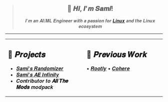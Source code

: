 <div align="center">

> ## 👋 𝑯𝒊, 𝑰'𝒎 𝑺𝒂𝒎𝒊!
>
> 𝑰'𝒎 𝒂𝒏 𝑨𝑰/𝑴𝑳 𝑬𝒏𝒈𝒊𝒏𝒆𝒆𝒓 𝒘𝒊𝒕𝒉 𝒂 𝒑𝒂𝒔𝒔𝒊𝒐𝒏 𝒇𝒐𝒓 [𝑳𝒊𝒏𝒖𝒙](https://github.com/y0usaf/nixos) 𝒂𝒏𝒅 𝒕𝒉𝒆 𝑳𝒊𝒏𝒖𝒙 𝒆𝒄𝒐𝒔𝒚𝒔𝒕𝒆𝒎

</div>

---

<table>
<tr>
<td width="50%" valign="top">

## 🚀 𝑷𝒓𝒐𝒋𝒆𝒄𝒕𝒔
- [𝑺𝒂𝒎𝒊'𝒔 𝑹𝒂𝒏𝒅𝒐𝒎𝒊𝒛𝒆𝒓](https://github.com/y0usaf/Samis-Randomizer)
- [𝑺𝒂𝒎𝒊'𝒔 𝑨𝑬 𝑰𝒏𝒇𝒊𝒏𝒊𝒕𝒚](https://github.com/y0usaf/Samis-AE-Infinity)
- 𝑪𝒐𝒏𝒕𝒓𝒊𝒃𝒖𝒕𝒐𝒓 𝒕𝒐 **𝑨𝒍𝒍 𝑻𝒉𝒆 𝑴𝒐𝒅𝒔** 𝒎𝒐𝒅𝒑𝒂𝒄𝒌

</td>
<td width="50%" valign="top">

## 💼 𝑷𝒓𝒆𝒗𝒊𝒐𝒖𝒔 𝑾𝒐𝒓𝒌
• [𝑹𝒐𝒐𝒕𝒍𝒚](https://rootly.com/)
• [𝑪𝒐𝒉𝒆𝒓𝒆](https://cohere.com/)

</td>
</tr>
</table>
